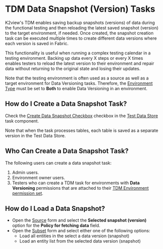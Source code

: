 # TDM Data Snapshot (Version) Tasks

K2view's TDM enables saving backup snapshots (versions) of data during the functional testing and then reloading the latest saved snapshot (version) to the target environment, if needed. Once created, the snapshot creation task can be executed multiple times to create different data versions where each version is saved in Fabric.   

This functionality is useful when running a complex testing calendar in a testing environment. Backing up data every X steps or every X times enables testers to reload the latest version to their environment and repair data without returning to the original state and losing their updates. 

Note that the testing environment is often used as a source as well as a target environment for Data Versioning tasks. Therefore, the [Environment Type](/articles/TDM/tdm_gui/08_environment_window_general_information.md#environment-type) must be set to **Both** to enable Data Versioning in an environment.



## How do I Create a Data Snapshot Task?

Check the [Create Data Snapshot Checkbox](16_task_test_data_store_component.md#create-data-snapshot-checkbox) checkbox in the [Test Data Store](16_task_test_data_store_component.md) task component.

Note that when the task processes tables, each table is saved as a separate version in the Test Data Store.

## Who Can Create a Data Snapshot Task?

The following users can create a data snapshot task:

1. Admin users.
2. Environment owner users.
3. Testers who can create a TDM task for environments with **Data Versioning** permissions that are attached to their [TDM Environment permission set](10_environment_roles_tab.md).

## How do I Load a Data Snapshot?
- Open the [Source](14b_task_source_component_entities.md#policy-for-fetching-data) form and select the **Selected snapshot (version)** option for the **Policy for fetching data** field.
- Open the [Subset](15a_entity_subset.md) form and select either one of the following options:
  - Load all entities in the select a data version (snapshot)
  - Load an entity list from the selected data version (snapshot) 


